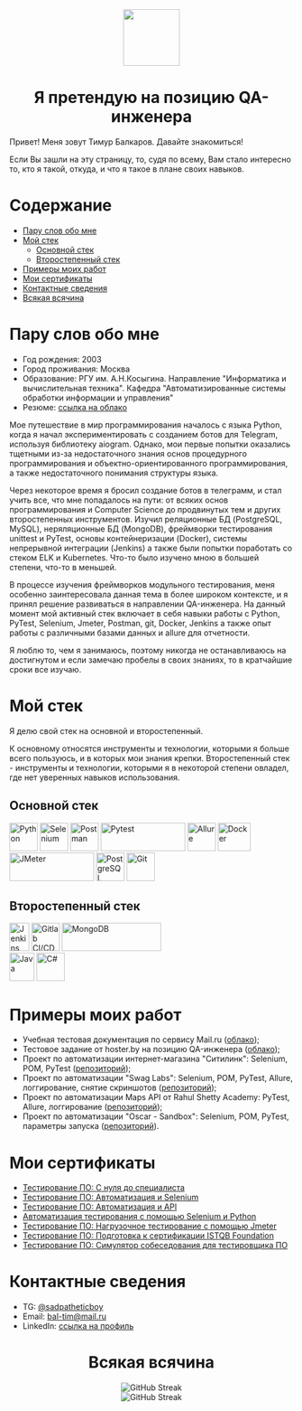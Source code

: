 <div id="header" align="center">
    <img src="https://media.giphy.com/media/M9gbBd9nbDrOTu1Mqx/giphy.gif" width="100"/>

# Я претендую на позицию QA-инженера

</div>

<p>
Привет! Меня зовут Тимур Балкаров. Давайте знакомиться!
</p>

<p>
Если Вы зашли на эту страницу, то, судя по всему, Вам стало интересно то, кто я такой, откуда, и что я такое в плане своих навыков.
</p>
  
# Содержание

- [Пару слов обо мне](#пару-слов-обо-мне)
- [Мой стек](#мой-стек)
    - [Основной стек](#основной-стек)
    - [Второстепенный стек](#второстепенный-стек)
- [Примеры моих работ](#примеры-моих-работ)
- [Мои сертификаты](#мои-сертификаты)
- [Контактные сведения](#контактные-сведения)
- [Всякая всячина](#всякая-всячина)

# Пару слов обо мне

- Год рождения: 2003
- Город проживания: Москва
- Образование: РГУ им. А.Н.Косыгина. Направление "Информатика и вычислительная техника". Кафедра "Автоматизированные
  системы обработки информации и управления"
- Резюме: [ссылка на облако](https://drive.google.com/file/d/1Q6H6n3wgNxSXrdBFuwwSGPYQeAM_N8rE/view?usp=sharing)

<p>
Мое путешествие в мир программирования началось с языка Python, когда я начал экспериментировать с созданием ботов для Telegram, используя библиотеку aiogram. Однако, мои первые попытки оказались тщетными из-за недостаточного знания основ процедурного программирования и объектно-ориентированного программирования, а также недостаточного понимания структуры языка.
</p>

<p>
Через некоторое время я бросил создание ботов в телеграмм, и стал учить все, что мне попадалось на пути: от всяких основ программирования и Computer Science до продвинутых тем и других второстепенных инструментов. Изучил реляционные БД (PostgreSQL, MySQL), неряляционные БД (MongoDB), фреймворки тестирования unittest и PyTest, основы контейнеризации (Docker), системы непрерывной интеграции (Jenkins) а также были попытки поработать со стеком ELK и Kubernetes. Что-то было изучено мною в большей степени, что-то в меньшей.
</p>

<p>
В процессе изучения фреймворков модульного тестирования, меня особенно заинтересовала данная тема в более широком контексте, и я принял решение развиваться в направлении QA-инженера. На данный момент мой активный стек включает в себя навыки работы с Python, PyTest, Selenium, Jmeter, Postman, git, Docker, Jenkins а также опыт работы с различными базами данных и allure для отчетности.
</p>

<p>
Я люблю то, чем я занимаюсь, поэтому никогда не останавливаюсь на достигнутом и если замечаю пробелы в своих знаниях, то в кратчайшие сроки все изучаю.
</p>

# Мой стек

<p>
Я делю свой стек на основной и второстепенный. 
</p>

<p>
К основному относятся инструменты и технологии, которыми я больше всего пользуюсь, и в которых мои знания крепки. Второстепенный стек - инструменты и технологии, которыми я в некоторой степени овладел, где нет уверенных навыков использования.
</p>

## Основной стек

<p>
<img alt="Python" src="https://seeklogo.com/images/P/python-logo-A32636CAA3-seeklogo.com.png" width="50" height="50"> 
<img alt="Selenium" src="https://seeklogo.com/images/S/selenium-logo-A1B53CEFB0-seeklogo.com.png" width="50" height="50">
<img alt="Postman" src="https://seeklogo.com/images/P/postman-logo-0087CA0D15-seeklogo.com.png" width="50" height="50">
<img alt="Pytest" src="https://545767148-files.gitbook.io/~/files/v0/b/gitbook-x-prod.appspot.com/o/spaces%2F-MdBdUMSCcMYTyNwZf80%2Fuploads%2Fgit-blob-f08a97a4a9cff017c204a21b66514ee07045dba8%2Fpytest.png?alt=media" width="150" height="50">
<img alt="Allure" src="https://avatars.githubusercontent.com/u/5879127?s=280&v=4" width="50" height="50">
<img alt="Docker" src="https://www.docker.com/wp-content/uploads/2022/03/vertical-logo-monochromatic.png.webp" width="58" height="50"> <br>
<img alt="JMeter" src="https://seeklogo.com/images/J/jmeter-logo-D9C2DDEEBC-seeklogo.com.png" width="150" height="50">
<img alt="PostgreSQL" src="https://seeklogo.com/images/P/postgresql-logo-5309879B58-seeklogo.com.png" width="50" height="50">
<img alt="Git" src="https://seeklogo.com/images/G/git-logo-CD8D6F1C09-seeklogo.com.png" width="50" height="50">
</p>

## Второстепенный стек

<p>
<img alt="Jenkins" src="https://upload.wikimedia.org/wikipedia/commons/thumb/e/e9/Jenkins_logo.svg/1483px-Jenkins_logo.svg.png" width="35" height="50">
<img alt="Gitlab CI/CD" src="https://seeklogo.com/images/G/gitlab-logo-757620E430-seeklogo.com.png" width="50" height="50">
<img alt="MongoDB" src="https://seeklogo.com/images/M/mongodb-logo-4A71340576-seeklogo.com.png" width="176" height="50"><br/>
<img alt="Java" src="https://seeklogo.com/images/J/java-logo-7F8B35BAB3-seeklogo.com.png" width="44" height="50">
<img alt="C#" src="https://seeklogo.com/images/C/c-sharp-c-logo-02F17714BA-seeklogo.com.png" width="50" height="50">
</p>

# Примеры моих работ
- Учебная тестовая документация по сервису Mail.ru ([облако](https://docs.google.com/spreadsheets/d/1AMQw4qaeXuDwByz-cn_nv7YizDnyhMoUuKWG91-ZuwE/edit?usp=sharing));
- Тестовое задание от hoster.by на позицию QA-инженера ([облако](https://docs.google.com/spreadsheets/d/1OdDIz2hxx5A10JAXykB7zQjEI23NWHCN/edit?usp=sharing&ouid=113467521915194173130&rtpof=true&sd=true));
- Проект по автоматизации интернет-магазина "Ситилинк": Selenium, POM, PyTest ([репозиторий](https://github.com/sadpatheticboy/qa_citilink_project/tree/main));
- Проект по автоматизации "Swag Labs": Selenium, POM, PyTest, Allure, логгирование, снятие скриншотов ([репозиторий](https://github.com/sadpatheticboy/qa_shop_project));
- Проект по автоматизации Maps API от Rahul Shetty Academy: PyTest, Allure, логгирование ([репозиторий](https://github.com/sadpatheticboy/qa_maps_api_project));
- Проект по автоматизации "Oscar - Sandbox": Selenium, POM, PyTest, параметры запуска ([репозиторий](https://github.com/sadpatheticboy/qa_final_project)).

# Мои сертификаты

- [Тестирование ПО: С нуля до специалиста](https://stepik.org/cert/2132177)
- [Тестирование ПО: Автоматизация и Selenium](https://stepik.org/cert/2141871)
- [Тестирование ПО: Автоматизация и API](https://stepik.org/cert/2151535)
- [Автоматизация тестирования с помощью Selenium и Python](https://stepik.org/cert/2146045)
- [Тестирование ПО: Нагрузочное тестирование с помощью Jmeter](https://stepik.org/cert/2156688)
- [Тестирование ПО: Подготовка к сертификации ISTQB Foundation](https://stepik.org/cert/2156172)
- [Тестирование ПО: Симулятор собеседования для тестировщика ПО]()

# Контактные сведения

- TG: [@sadpatheticboy](https://t.me/sadpatheticboy)
- Email: bal-tim@mail.ru
- LinkedIn: [ссылка на профиль](https://www.linkedin.com/in/sadpatheticboy/)

<div id="header" align="center">

# Всякая всячина

![GitHub Streak](https://streak-stats.demolab.com?user=sadpatheticboy&theme=blueberry-duo&hide_border=true&border_radius=25&mode=weekly) <br>
![GitHub Streak](https://streak-stats.demolab.com?user=sadpatheticboy&theme=blueberry-duo&hide_border=true&border_radius=25&hide_total_contributions=true)

</div>
